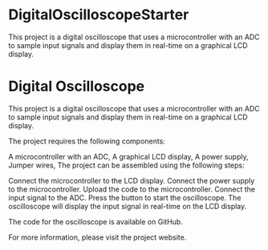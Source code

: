 # DigitalOscilloscopeStarter
This project is a digital oscilloscope that uses a microcontroller with an ADC to sample input signals and display them in real-time on a graphical LCD display.

# Digital Oscilloscope

This project is a digital oscilloscope that uses a microcontroller with an ADC to sample input signals and display them in real-time on a graphical LCD display.

The project requires the following components:

A microcontroller with an ADC,
A graphical LCD display,
A power supply,
Jumper wires,
The project can be assembled using the following steps:

Connect the microcontroller to the LCD display.
Connect the power supply to the microcontroller.
Upload the code to the microcontroller.
Connect the input signal to the ADC.
Press the button to start the oscilloscope.
The oscilloscope will display the input signal in real-time on the LCD display.

The code for the oscilloscope is available on GitHub.

For more information, please visit the project website.
